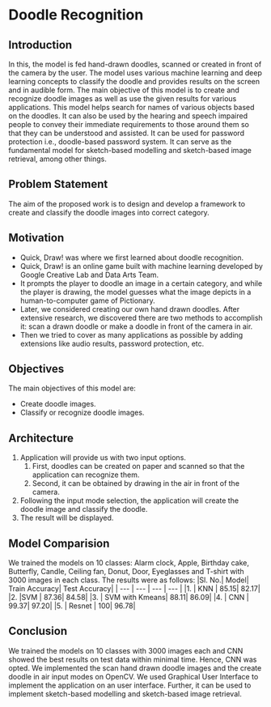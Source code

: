 # Doodle Recognition
## Introduction
In this, the model is fed hand-drawn doodles, scanned or created in front of the camera by the user. The model uses various machine learning and deep learning concepts to classify the doodle and provides results on the screen and in audible form. The main objective of this model is to create and recognize doodle images as well as use the given results for various applications. This model helps search for names of various objects based on the doodles. It can also be used by the hearing and speech impaired people to convey their immediate requirements to those around them so that they can be understood and assisted. It can be used for password protection i.e., doodle-based password system. It can serve as the fundamental model for sketch-based modelling and sketch-based image retrieval, among other things. 
## Problem Statement
The aim of the proposed work is to design and develop a framework to create and classify the doodle images into correct category.
## Motivation
* Quick, Draw! was where we first learned about doodle recognition.
* Quick, Draw! is an online game built with machine learning developed by Google Creative Lab and Data Arts Team. 
* It prompts the player to doodle an image in a certain category, and while the player is drawing, the model guesses what the image depicts in a human-to-computer game of Pictionary.
* Later, we considered creating our own hand drawn doodles. After extensive research, we discovered there are two methods to accomplish it: scan a drawn doodle or make a doodle in front of the camera in air.
* Then we tried to cover as many applications as possible by adding extensions like audio results, password protection, etc.
## Objectives
The main objectives of this model are:
* Create doodle images.
* Classify or recognize doodle images.
## Architecture
1. Application will provide us with two input options. 
   1. First, doodles can be created on paper and scanned so that the application can recognize them. 
   2. Second, it can be obtained by drawing in the air in front of the camera.
2. Following the input mode selection, the application will create the doodle image and classify the doodle.
3. The result will be displayed.
## Model Comparision
We trained the models on 10 classes: Alarm clock, Apple, Birthday cake, Butterfly, Candle, Ceiling fan, Donut, Door, Eyeglasses and T-shirt with 3000 images in each class. The results were as follows:
|Sl. No.| Model| Train Accuracy| Test Accuracy|
| --- | --- | --- | --- |
|1. | KNN | 85.15| 82.17|
|2. |SVM | 87.36| 84.58|
|3. | SVM with Kmeans| 88.11| 86.09|
|4. | CNN | 99.37| 97.20|
|5. | Resnet | 100| 96.78|
## Conclusion
We trained the models on 10 classes with 3000 images each and CNN showed the best results on test data within minimal time. Hence, CNN was opted. We implemented the scan hand drawn doodle images and the create doodle in air input modes on OpenCV. We used Graphical User Interface to implement the application on an user interface. Further, it can be used to implement sketch-based modelling and sketch-based image retrieval. 
